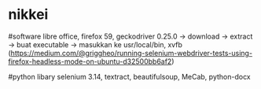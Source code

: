 # nikkei

#software
libre office,
firefox 59,
geckodriver 0.25.0 -> download -> extract -> buat executable -> masukkan ke usr/local/bin,
xvfb (https://medium.com/@griggheo/running-selenium-webdriver-tests-using-firefox-headless-mode-on-ubuntu-d32500bb6af2)

#python libary
selenium 3.14,
textract,
beautifulsoup,
MeCab,
python-docx

